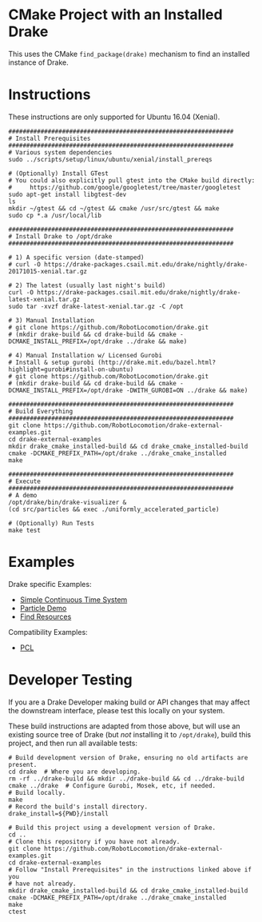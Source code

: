 # CMake Project with an Installed Drake

This uses the CMake `find_package(drake)` mechanism to find an installed instance of Drake.

# Instructions

These instructions are only supported for Ubuntu 16.04 (Xenial).

```shell
###############################################################
# Install Prerequisites
###############################################################
# Various system dependencies
sudo ../scripts/setup/linux/ubuntu/xenial/install_prereqs

# (Optionally) Install GTest
# You could also explicitly pull gtest into the CMake build directly:
#     https://github.com/google/googletest/tree/master/googletest
sudo apt-get install libgtest-dev
ls
mkdir ~/gtest && cd ~/gtest && cmake /usr/src/gtest && make
sudo cp *.a /usr/local/lib

###############################################################
# Install Drake to /opt/drake
###############################################################

# 1) A specific version (date-stamped)
# curl -O https://drake-packages.csail.mit.edu/drake/nightly/drake-20171015-xenial.tar.gz

# 2) The latest (usually last night's build)
curl -O https://drake-packages.csail.mit.edu/drake/nightly/drake-latest-xenial.tar.gz
sudo tar -xvzf drake-latest-xenial.tar.gz -C /opt

# 3) Manual Installation
# git clone https://github.com/RobotLocomotion/drake.git
# (mkdir drake-build && cd drake-build && cmake -DCMAKE_INSTALL_PREFIX=/opt/drake ../drake && make)

# 4) Manual Installation w/ Licensed Gurobi
# Install & setup gurobi (http://drake.mit.edu/bazel.html?highlight=gurobi#install-on-ubuntu)
# git clone https://github.com/RobotLocomotion/drake.git
# (mkdir drake-build && cd drake-build && cmake -DCMAKE_INSTALL_PREFIX=/opt/drake -DWITH_GUROBI=ON ../drake && make)

###############################################################
# Build Everything
###############################################################
git clone https://github.com/RobotLocomotion/drake-external-examples.git
cd drake-external-examples
mkdir drake_cmake_installed-build && cd drake_cmake_installed-build
cmake -DCMAKE_PREFIX_PATH=/opt/drake ../drake_cmake_installed
make

###############################################################
# Execute
###############################################################
# A demo
/opt/drake/bin/drake-visualizer &
(cd src/particles && exec ./uniformly_accelerated_particle)

# (Optionally) Run Tests
make test
```

# Examples

Drake specific Examples:

* [Simple Continuous Time System](src/simple_continuous_time_system/README.md)
* [Particle Demo](src/particles/README.md)
* [Find Resources](src/find_resource/README.md)

Compatibility Examples:

* [PCL](src/pcl/README.md)

# Developer Testing

If you are a Drake Developer making build or API changes that may affect the
downstream interface, please test this locally on your system.

These build instructions are adapted from those above, but will use an existing
source tree of Drake (but *not* installing it to `/opt/drake`),
build this project, and then run all available tests:

```shell
# Build development version of Drake, ensuring no old artifacts are present.
cd drake  # Where you are developing.
rm -rf ../drake-build && mkdir ../drake-build && cd ../drake-build
cmake ../drake  # Configure Gurobi, Mosek, etc, if needed.
# Build locally.
make
# Record the build's install directory.
drake_install=${PWD}/install

# Build this project using a development version of Drake.
cd ..
# Clone this repository if you have not already.
git clone https://github.com/RobotLocomotion/drake-external-examples.git
cd drake-external-examples
# Follow "Install Prerequisites" in the instructions linked above if you
# have not already.
mkdir drake_cmake_installed-build && cd drake_cmake_installed-build
cmake -DCMAKE_PREFIX_PATH=/opt/drake ../drake_cmake_installed
make
ctest
```
